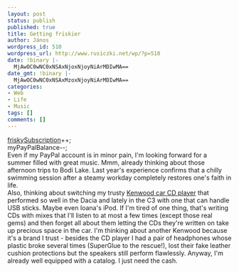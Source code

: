 ```yaml
---
layout: post
status: publish
published: true
title: Getting friskier
author: János
wordpress_id: 510
wordpress_url: http://www.rusiczki.net/wp/?p=510
date: !binary |-
  MjAwOC0wNC0xNSAxNjoxNjoyNiArMDIwMA==
date_gmt: !binary |-
  MjAwOC0wNC0xNSAxMzoxNjoyNiArMDIwMA==
categories:
- Web
- Life
- Music
tags: []
comments: []
---
```

<p><a href="http://www.friskyradio.com/store/item4/">friskySubscription</a>++;<br />
myPayPalBalance--;<br />
Even if my PayPal account is in minor pain, I'm looking forward for a summer filled with great music. Mmm, already thinking about those  afternoon trips to Bodi Lake. Last year's experience confirms that a chilly swimming session after a steamy workday completely restores one's faith in life.<br />
Also, thinking about switching my trusty <a href="http://www.flickr.com/photos/janos/2410281391/">Kenwood car CD player</a> that performed so well in the Dacia and lately in the C3 with one that can handle USB sticks. Maybe even Ioana's iPod. If I'm tired of one thing, that's writing CDs with mixes that I'll listen to at most a few times (except those real gems) and then forget all about them letting the CDs they're written on take up precious space in the car. I'm thinking about another Kenwood because it's a brand I trust - besides the CD player I had a pair of headphones whose plastic broke several times (SuperGlue to the rescue!), lost their fake leather cushion protections but the speakers still perform flawlessly. Anyway, I'm already well equipped with a catalog. I just need the cash.</p>
